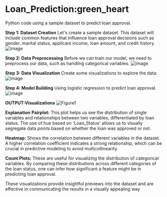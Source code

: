 # Loan_Prediction:green_heart
Python code using a sample dataset to predict loan approval.

**Step 1: Dataset Creation**
Let's create a sample dataset. This dataset will include common features that influence loan approval decisions such as gender, marital status, applicant income, loan amount, and credit history.
![image](https://github.com/user-attachments/assets/53c76864-d194-4b0d-b1d1-d8ffa58e1668)

**Step 2: Data Preprocessing**
Before we can train our model, we need to preprocess our data, such as handling categorical variables.
![image](https://github.com/user-attachments/assets/23164da7-17b3-4b93-8b3e-9bda51c8bfc1)

**Step 3: Data Visualization**
Create some visualizations to explore the data.
![image](https://github.com/user-attachments/assets/734bbe3b-6425-4f1a-abd0-4a746df0034a)

**Step 4: Model Building**
Using logistic regression to predict loan approval.
![image](https://github.com/user-attachments/assets/38329ff2-52c1-4775-9e55-d7007a371087)

**OUTPUT:Visualizations**
![Figure1](https://github.com/user-attachments/assets/50bc2f74-1236-435b-8f6c-da648dbf05a9)


**Explanation**
**Pairplot:** This plot helps us see the distribution of single variables and relationships between two variables, differentiated by loan status. The use of hue based on 'Loan_Status' allows us to visually segregate data points based on whether the loan was approved or not.

**Heatmap:** Shows the correlation between different variables in the dataset. A higher correlation coefficient indicates a strong relationship, which can be crucial in predictive modeling to avoid multicollinearity.

**Count Plots:** These are useful for visualizing the distribution of categorical variables. By comparing these distributions across different categories of the loan status, one can infer how significant a feature might be in predicting loan approval.

These visualizations provide insightful previews into the dataset and are effective in communicating the results in a visually appealing way
